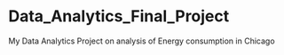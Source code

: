 # Data_Analytics_Final_Project
My Data Analytics Project on analysis of Energy consumption in Chicago
